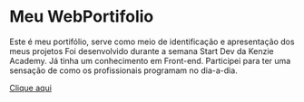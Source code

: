 # Meu WebPortifolio

Este é meu portifólio, serve como meio de identificação e apresentação dos meus projetos
Foi desenvolvido durante a semana Start Dev da Kenzie Academy.
Já tinha um conhecimento em Front-end.
Participei para ter uma sensação de como os profissionais programam no dia-a-dia.

[Clique aqui](https://cledsonb.github.io)
